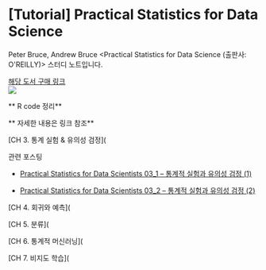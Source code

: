 # [Tutorial] Practical Statistics for Data Science
Peter Bruce, Andrew Bruce &lt;Practical Statistics for Data Science (출판사: O'REILLY)> 스터디 노트입니다.

[해당 도서 구매 링크](https://www.hanbit.co.kr/store/books/look.php?p_code=B2845507407) <br>
![](https://user-images.githubusercontent.com/42733230/79707950-104a6500-82f9-11ea-8218-a23055b6c949.jpg)

** R code 정리**

** 자세한 내용은 링크 참조**


[CH 3. 통계 실험 & 유의성 검정](

관련 포스팅

- [Practical Statistics for Data Scientists 03_1 – 통계적 실험과 유의성 검정 (1)](https://peeltheidea.space/statistics/statistics_for_ds/practical-statistics-for-data-scientists-03_1-%ed%86%b5%ea%b3%84%ec%a0%81-%ec%8b%a4%ed%97%98%ea%b3%bc-%ec%9c%a0%ec%9d%98%ec%84%b1-%ea%b2%80%ec%a0%95-1/)

- [Practical Statistics for Data Scientists 03_2 – 통계적 실험과 유의성 검정 (2)](https://peeltheidea.space/statistics/statistics_for_ds/practical-statistics-for-data-scientists-03_2-%ed%86%b5%ea%b3%84%ec%a0%81-%ec%8b%a4%ed%97%98%ea%b3%bc-%ec%9c%a0%ec%9d%98%ec%84%b1-%ea%b2%80%ec%a0%95-2/)

[CH 4. 회귀와 예측](

[CH 5. 분류](

[CH 6. 통계적 머신러닝](

[CH 7. 비지도 학습](
